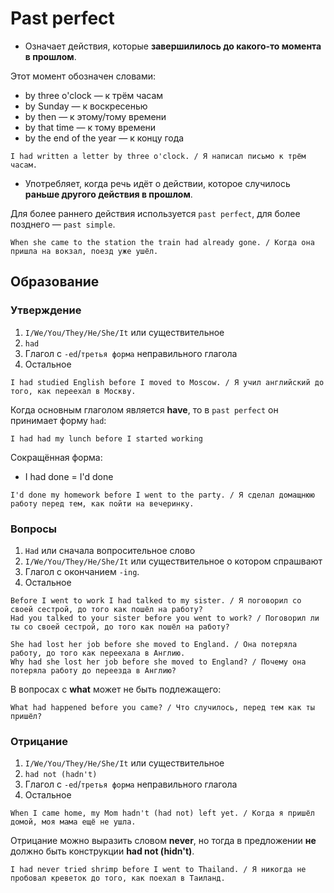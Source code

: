 # Past perfect

* Означает действия, которые **завершилилось до какого-то момента в прошлом**.

Этот момент обозначен словами:
* by three o'clock — к трём часам
* by Sunday — к воскресенью
* by then — к этому/тому времени
* by that time — к тому времени
* by the end of the year — к концу года
```
I had written a letter by three o'clock. / Я написал письмо к трём часам.
```

* Употребляет, когда речь идёт о действии, которое случилось **раньше другого действия в прошлом**.

Для более раннего действия используется `past perfect`, для более позднего — `past simple`.
```
When she came to the station the train had already gone. / Когда она пришла на вокзал, поезд уже ушёл.
```

## Образование

### Утверждение

1. `I/We/You/They/He/She/It` или существительное
2. `had`
3. Глагол с `-ed`/`третья форма` неправильного глагола
4. Остальное
```
I had studied English before I moved to Moscow. / Я учил английский до того, как переехал в Москву.
```

Когда основным глаголом является **have**, то в `past perfect` он принимает форму `had`:
```
I had had my lunch before I started working
```

Сокращённая форма:
* I had done = I'd done
```
I'd done my homework before I went to the party. / Я сделал домащнюю работу перед тем, как пойти на вечеринку.
```

### Вопросы

1. `Had` или сначала вопросительное слово
2. `I/We/You/They/He/She/It` или существительное о котором спрашвают
3. Глагол с окончанием `-ing`.
4. Остальное
```
Before I went to work I had talked to my sister. / Я поговорил со своей сестрой, до того как пошёл на работу?
Had you talked to your sister before you went to work? / Поговорил ли ты со своей сестрой, до того как пошёл на работу?

She had lost her job before she moved to England. / Она потеряла работу, до того как переехала в Англию.
Why had she lost her job before she moved to England? / Почему она потеряла работу до переезда в Англию?
```

В вопросах с **what** может не быть подлежащего:
```
What had happened before you came? / Что случилось, перед тем как ты пришёл?
```

### Отрицание

1. `I/We/You/They/He/She/It` или существительное
2. `had not (hadn't)`
3. Глагол с `-ed`/`третья форма` неправильного глагола
4. Остальное
```
When I came home, my Mom hadn't (had not) left yet. / Когда я пришёл домой, моя мама ещё не ушла.
```

Отрицание можно выразить словом **never**, но тогда в предложении **не** должно быть конструкции **had not (hidn't)**.
```
I had never tried shrimp before I went to Thailand. / Я никогда не пробовал креветок до того, как поехал в Таиланд.
```
